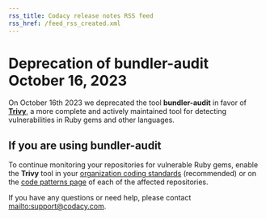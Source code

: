 ```yaml
---
rss_title: Codacy release notes RSS feed
rss_href: /feed_rss_created.xml
---
```


# Deprecation of bundler-audit October 16, 2023

<!-- TODO TAROT-2399 Update with the correct date-->
On October 16th 2023 we deprecated the tool **bundler-audit** in favor of [**Trivy**](https://github.com/codacy/codacy-trivy), a more complete and actively maintained tool for detecting vulnerabilities in Ruby gems and other languages.

## If you are using bundler-audit

To continue monitoring your repositories for vulnerable Ruby gems, enable the **Trivy** tool in your [organization coding standards](../../organizations/using-coding-standards.md) (recommended) or on the [code patterns page](../../repositories-configure/configuring-code-patterns.md) of each of the affected repositories.

If you have any questions or need help, please contact <mailto:support@codacy.com>.
